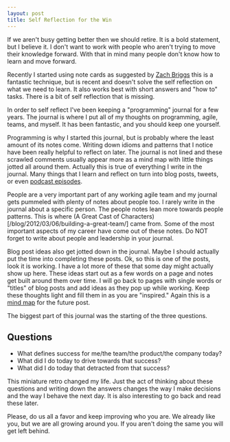 ```yaml
---
layout: post
title: Self Reflection for the Win
---
```


If we aren't busy getting better then we should retire. It is a bold
statement, but I believe it. I don't want to work with people who aren't
trying to move their knowledge forward. With that in mind many people
don't know how to learn and move forward.

Recently I started using note cards as suggested by
[Zach Briggs](http://theotherzach.com) this is a fantastic technique, but
is recent and doesn't solve the self reflection on what we need to learn.
It also works best with short answers and "how to" tasks. There is a bit
of self reflection that is missing.

In order to self reflect I've been keeping a "programming" journal for a
few years. The journal is where I put all of my thoughts on programming,
agile, teams, and myself. It has been fantastic, and you should keep one
yourself.

Programming is why I started this journal, but is probably where the
least amount of its notes come. Writing down idioms and patterns that I
notice have been really helpful to reflect on later. The journal is not
lined and these scrawled comments usually appear more as a mind map with
little things jotted all around them. Actually this is true of
everything I write in the journal. Many things that I learn and reflect
on turn into blog posts, tweets, or even [podcast
episodes](http://thisagilelife.com).

People are a very important part of any working agile team and my
journal gets pummeled with plenty of notes about people too. I rarely
write in the journal about a specific person. The people notes lean more
towards people patterns. This is where (A Great Cast of
Characters)[/blog/2012/03/06/building-a-great-team/] came from. Some of
the most important aspects of my career have come out of these notes.
Do NOT forget to write about people and leadership in your journal.

Blog post ideas also get jotted down in the journal. Maybe I should
actually put the time into completing these posts. Ok, so this is one of
the posts, look it is working. I have a lot more of these that some day
might actually show up here. These ideas start out as a few words on a
page and notes get built around them over time. I will go back to pages
with single words or "titles" of blog posts and add ideas as they pop
up while working. Keep these thoughts light and fill them in as you are
"inspired." Again this is a [mind
map](https://en.wikipedia.org/wiki/Mind_map) for the future post.

The biggest part of this journal was the starting of the three
questions.

Questions
---------

* What defines success for me/the team/the product/the company today?
* What did I do today to drive towards that success?
* What did I do today that detracted from that success?

This miniature retro changed my life. Just the act of thinking about
these questions and writing down the answers changes the way I make
decisions and the way I behave the next day. It is also interesting to
go back and read these later.

Please, do us all a favor and keep improving who you are. We already
like you, but we are all growing around you. If you aren't doing the
same you will get left behind.
